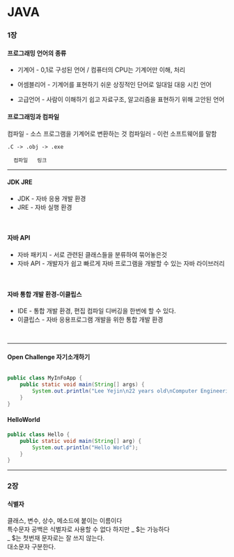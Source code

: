# JAVA
### 1장 
#### 프로그래밍 언어의 종류

+ 기계어 - 0,1로 구성된 언어 / 컴퓨터의 CPU는 기계어만 이해, 처리

+  어셈블리어 - 기계어를 표현하기 쉬운 상징적인 단어로 일대일 대응 시킨 언어

+ 고급언어 - 사람이 이해하기 쉽고 자료구조, 알고리즘을 표현하기 위해 고안된 언어


#### 프로그래밍과 컴파일
컴파일 - 소스 프로그램을 기계어로 변환하는 것
컴파일러 - 이런 소프트웨어를 말함

    .C -> .obj -> .exe

      컴파일   링크

* * *
#### JDK JRE
+ JDK - 자바 응용 개발 환경
+ JRE - 자바 실행 환경
<br>

#### 자바 API
+ 자바 패키지 - 서로 관련된 클래스들을 분류하여 묶어놓은것
+ 자바 API - 개발자가 쉽고 빠르게 자바 프로그램을 개발할 수 있는 자바 라이브러리
<br>

#### 자바 통합 개발 환경-이클립스
+ IDE - 통합 개발 환경, 편집 컴파일 디버깅을 한번에 할 수 있다.
+ 이클립스 - 자바 응용프로그램 개발을 위한 통합 개발 환경
<br>

 * * *
 
#### Open Challenge 자기소개하기
```java

public class MyInFoApp {
	public static void main(String[] args) {	
		System.out.println("Lee Yejin\n22 years old\nComputer Engineering");	
	}
}
```

#### HelloWorld
```java
public class Hello {
	public static void main(String[] arg) {
		System.out.println("Hello World");
	}
}
```
* * *
### 2장 
#### 식별자
클래스, 변수, 상수, 메소드에 붙이는 이름이다<br>
특수문자 공백은 식별자로 사용할 수 없다 하지만 _ $는 가능하다<br>
_ $는 첫번재 문자로는 잘 쓰지 않는다.<br>
대소문자 구분한다.<br>

